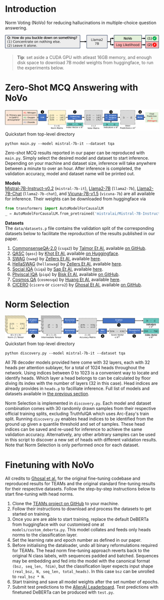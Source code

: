 # Introduction
Norm Voting (NoVo) for reducing hallucinations in multiple-choice question answering. 

![Overview of NoVo for zero-shot MCQ](figures/overview.png)


> **Tip**: set aside a CUDA GPU with atleast 16GB memory, and enough disk space to download 7B model weights from huggingface, to run the experiments below.

# Zero-Shot MCQ Answering with NoVo
![Zero-shot NoVo Inference](figures/voter_inference.png)
Quickstart from top-level directory
```
python main.py --model mistral-7b-it --dataset tqa
```
Zero-shot MCQ results reported in our paper can be reproduced with `main.py`. Simply select the desired model and dataset to start inference. Depending on your machine and dataset size, inference will take anywhere between a minute to over an hour. After inference is completed, the validation accuracy, model and dataset name will be printed out.

__Models__  
[Mistral-7B-Instruct-v0.2](https://huggingface.co/mistralai/Mistral-7B-Instruct-v0.2) (`mistral-7b-it`), [Llama2-7B](https://huggingface.co/meta-llama/Llama-2-7b-hf) (`llama2-7b`), [Llama2-7B-Chat](https://huggingface.co/meta-llama/Llama-2-7b-chat-hf) (`llama2-7b-chat`), and [Vicuna-7B-v1.5](https://huggingface.co/lmsys/vicuna-7b-v1.5) (`vicuna-7b`) are all available for inference. Their weights can be downloaded from huggingface via   
```python
from transformers import AutoModelForCausalLM
_ = AutoModelForCausalLM.from_pretrained('mistralai/Mistral-7B-Instruct-v0.2')
```  
__Datasets__  
The `data/datasets.p` file contains the validation split of the corresponding datasets below to facilitate the reproduction of the results published in our paper.
1.  <ins>CommonsenseQA-2.0</ins> (`csqa2`) by [Talmor Et Al.](https://arxiv.org/abs/2201.05320) available [on GitHub](https://allenai.github.io/csqa2/).
2.  <ins>QASC</ins> (`qasc`) by [Khot Et Al.](https://arxiv.org/abs/1910.11473) available [on Huggingface](https://huggingface.co/datasets/allenai/qasc).
3.  <ins>SWAG</ins> (`swag`) by [Zellers Et Al.](https://arxiv.org/abs/1808.05326) available [here](https://rowanzellers.com/swag/).
4.  <ins>HellaSWAG</ins> (`hellaswag`) by [Zellers Et Al.](https://arxiv.org/abs/1905.07830) available [here](https://rowanzellers.com/hellaswag/).
5.  <ins>Social IQA</ins> (`siqa`) by [Sap Et Al.](https://arxiv.org/abs/1904.09728) available [here](https://leaderboard.allenai.org/socialiqa/submissions/get-started).
6.  <ins>Phyiscal IQA</ins> (`piqa`) by [Bisk Et Al.](https://arxiv.org/abs/1911.11641) available [on GitHub](https://github.com/ybisk/ybisk.github.io/tree/master/piqa).
7.  <ins>Cosmos QA</ins> (`cosmosqa`) by [Huang Et Al.](https://arxiv.org/pdf/1909.00277) available [here](https://wilburone.github.io/cosmos/). 
8.  <ins>CICERO</ins> (`cicero` or `cicero2`) by [Ghosal Et Al.](https://aclanthology.org/2022.acl-long.344/) available [on GitHub](https://github.com/declare-lab/TEAM).


# Norm Selection
![Voter Selection](figures/voter_selection.png)
Quickstart from top-level directory
```
python discovery.py --model mistral-7b-it --dataset tqa
```
All 7B decoder models provided here come with 32 layers, each with 32 heads per attention sublayer, for a total of 1024 heads throughout the network. Using indices between 0 to 1023 is a convenient way to locate and identify heads. Which layer a head belongs to can be calculated by floor diving its index with the number of layers (32 in this case). Head indices are already provides in `heads.p` to facilliate inference. Full list of models and datasets available in [the previous section](#zero-shot-mcq-answering-with-novo).

Norm Selection is implemented in `discovery.py`. Each model and dataset combination comes with 30 randomly drawn samples from their respective official training splits, excluding TruthfulQA which uses Arc-Easy's train split. Running `discovery.py` enables head indices to be identified from the ground up given a quantile threshold and set of samples. These head indices can be saved and re-used for inference to achieve the same validation accuracy. Alternatively, any other arbitrary samples can be used in this script to discover a new set of heads with different validation results. Note that Norm Selection is only performed once for each dataset.

# Finetuning with NoVo
All credits to [Ghosal et al.](https://aclanthology.org/2022.emnlp-main.691/) for the original fine-tuning codebase and reproduced results for TEAMs and the original standard fine-tuning results for their respective datasets. Follow the step-by-step instructions below to start fine-tuning with head norms.

1.  Clone the [TEAMs project on GitHub](https://github.com/declare-lab/TEAM/commit/2da79aef133808b8db67536ae5ca7c7847982573) to your machine.
2.  Follow their instructions to download and process the datasets to get started on training.
3.  Once you are are able to start training, replace the default DeBERTa from huggingface with our customised one at `models/custom_deberta.py`. This model collates and feeds only heads norms to the classification layer.
4.  Set the learning rate and epoch number as defined in our paper.
5.  Before initialising the dataloader, undo all binary reformulations required for TEAMs. The head norm fine-tuning approach reverts back to the original N class labels, with sequences padded and batched. Sequences may be embedding and fed into the model with the canonical format `(bsz, seq_len, fdim)`, but the classification layer expects input shape `(real_bsz, N, seq_len, total_heads)`. In this case `bsz` can be unrolled to `real_bsz * N`.
6.  Start training and save all model weights after the set number of epochs.
7.  Submit test predictions to the [AllenAI Leaderboard](https://leaderboard.allenai.org/). Test predictions with finetuned DeBERTa can be produced with `test.py`.
